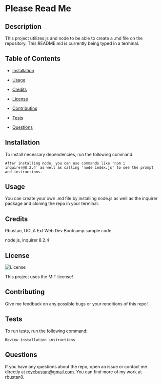 # Please Read Me

## Description 

This project utilizes js and node to be able to create a .md file on the repository. This README.md is currently being typed in a terminal.

## Table of Contents

* [Installation](#installation)
* [Usage](#usage)
* [Credits](#credits)

* [License](#license)

* [Contributing](#contributing)
* [Tests](#tests)
* [Questions](#questions)

## Installation

To install necessary dependencies, run the following command:

```
After installing node, you can use commands like 'npm i inquirer@8.2.4' as well as calling 'node index.js' to see the prompt and instructions.
```

## Usage

You can create your own .md file by installing node.js as well as the inquirer package and cloning the repo in your terminal.

## Credits

Rbustan, UCLA Ext Web Dev Bootcamp sample code

node.js, inquirer 8.2.4

## License
  
  ![License](https://img.shields.io/badge/license-MIT-blue.svg)

  This project uses the MIT license!

## Contributing

Give me feedback on any possible bugs or your renditions of this repo!

## Tests

To run tests, run the following command:

```
Review installation instructions
```

## Questions

If you have any questions about the repo, open an issue or contact me directly at royebustan@gmail.com. You can find more of my work at rbustan0.